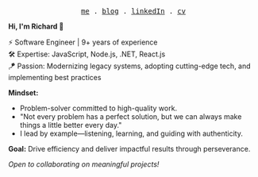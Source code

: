 <p align="center">
  <samp>
    <a href="https://www.richardpalacios.dev/">me</a> .
    <a href="https://www.richardpalacios.dev/posts">blog</a> .                
    <a href="https://www.linkedin.com/in/richardpalaciosgarcia/">linkedIn</a> .
    <a href="https://drive.google.com/file/d/1DuXYmL7K24IAUHkss26HVOdB3hwNyMo2/view?usp=drive_link">cv</a>
  </samp>
</p>

**Hi, I'm Richard 👋**

  ⚡ Software Engineer | 9+ years of experience</br>
  🛠️ Expertise: JavaScript, Node.js, .NET, React.js</br>
  🪁 Passion: Modernizing legacy systems, adopting cutting-edge tech, and implementing best practices</br>

**Mindset:**

- Problem-solver committed to high-quality work.
- "Not every problem has a perfect solution, but we can always make things a little better every day."
- I lead by example—listening, learning, and guiding with authenticity.

**Goal:** Drive efficiency and deliver impactful results through perseverance.

*Open to collaborating on meaningful projects!*

<!--
Hi, I'm Richard 👋
⚡ Software Engineer | 9+ años de experiencia
🛠️ Especializado en: JavaScript, Node.js, .NET, React.js
🪁 Pasión: Modernizar sistemas legacy, adoptar tecnologías innovadoras y aplicar buenas prácticas.
**Mentalidad:**
- Resolutivo y comprometido con la calidad.
- "No hay solución perfecta, pero siempre hay mejora continua".
- Lidero desde la autenticidad: escuchando, aprendiendo y guiando con el ejemplo.
*Objetivo:* Impulsar eficiencia y resultados impactantes con perseverancia."**
Open to collaborate on impactful projects

<code><img height="20" src="https://raw.githubusercontent.com/github/explore/80688e429a7d4ef2fca1e82350fe8e3517d3494d/topics/python/python.png"/></code>
<code><img height="20" src="https://raw.githubusercontent.com/github/explore/80688e429a7d4ef2fca1e82350fe8e3517d3494d/topics/cpp/cpp.png"/></code>
<code><img height="20" src="https://upload.wikimedia.org/wikipedia/commons/thumb/a/a5/Archlinux-icon-crystal-64.svg/65px-Archlinux-icon-crystal-64.svg.png"/></code>
**rpalaciosg/rpalaciosg** is a ✨ _special_ ✨ repository because its `README.md` (this file) appears on your GitHub profile.

Here are some ideas to get you started:

- 🔭 I’m currently working on ...
- 🌱 I’m currently learning ...
- 👯 I’m looking to collaborate on ...
- 🤔 I’m looking for help with ...
- 💬 Ask me about ...
- 📫 How to reach me: ...
- 😄 Pronouns: ...
- ⚡ Fun fact: ...

![Richard Palacios G's github stats](https://github-readme-stats.vercel.app/api?username=rpalaciosg&theme=graywhite&show_icons=true)
-->
